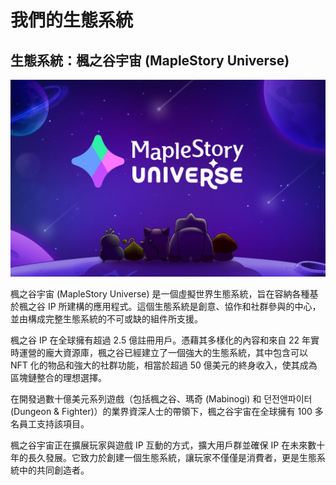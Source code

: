 # 我們的生態系統

## 生態系統：楓之谷宇宙 (MapleStory Universe)

![](.gitbook/assets/image_1747236240819_329.png)

楓之谷宇宙 (MapleStory Universe) 是一個虛擬世界生態系統，旨在容納各種基於楓之谷 IP 所建構的應用程式。這個生態系統是創意、協作和社群參與的中心，並由構成完整生態系統的不可或缺的組件所支援。

楓之谷 IP 在全球擁有超過 2.5 億註冊用戶。憑藉其多樣化的內容和來自 22 年實時運營的龐大資源庫，楓之谷已經建立了一個強大的生態系統，其中包含可以 NFT 化的物品和強大的社群功能，相當於超過 50 億美元的終身收入，使其成為區塊鏈整合的理想選擇。

在開發過數十億美元系列遊戲（包括楓之谷、瑪奇 (Mabinogi) 和 던전앤파이터 (Dungeon & Fighter)）的業界資深人士的帶領下，楓之谷宇宙在全球擁有 100 多名員工支持該項目。

楓之谷宇宙正在擴展玩家與遊戲 IP 互動的方式，擴大用戶群並確保 IP 在未來數十年的長久發展。它致力於創建一個生態系統，讓玩家不僅僅是消費者，更是生態系統中的共同創造者。
